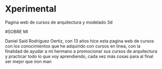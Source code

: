 # Xperimental
Pagina web de cursos de arquitectura y modelado 3d

#SOBRE MI

Daniel Said Rodríguez Oertiz, con 13 años hice esta pagina web de cursos con los conocimientos que he adquirido con cursos en linea, con la finalidad de ayudar a mi hermano a promocionar sus cursos de arquitectura y practicar todo lo que voy aprendiendo, cada vez más cosas para al final ser mejor que iron man
